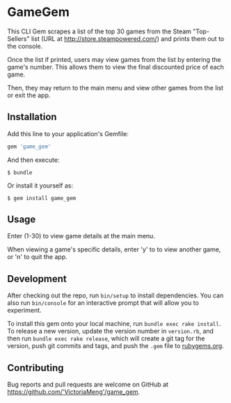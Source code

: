 # GameGem

This CLI Gem scrapes a list of the top 30 games from the Steam "Top-Sellers" list (URL at http://store.steampowered.com/) and prints them out to the console.

Once the list if printed, users may view games from the list by entering the game's number. This allows them to view the final discounted price of each game.

Then, they may return to the main menu and view other games from the list or exit the app.

## Installation

Add this line to your application's Gemfile:

```ruby
gem 'game_gem'
```

And then execute:

    $ bundle

Or install it yourself as:

    $ gem install game_gem

## Usage

Enter (1-30) to view game details at the main menu.

When viewing a game's specific details, enter 'y' to to view another game, or 'n' to quit the app.

## Development

After checking out the repo, run `bin/setup` to install dependencies. You can also run `bin/console` for an interactive prompt that will allow you to experiment.

To install this gem onto your local machine, run `bundle exec rake install`. To release a new version, update the version number in `version.rb`, and then run `bundle exec rake release`, which will create a git tag for the version, push git commits and tags, and push the `.gem` file to [rubygems.org](https://rubygems.org).

## Contributing

Bug reports and pull requests are welcome on GitHub at https://github.com/'VictoriaMeng'/game_gem.
